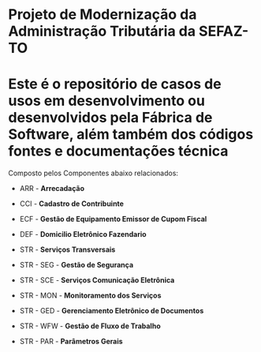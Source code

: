 ﻿# Projeto de Modernização da Administração Tributária da SEFAZ-TO

# Este é o repositório de casos de usos em desenvolvimento ou desenvolvidos pela Fábrica de Software, além também dos códigos fontes e documentações técnica

Composto pelos Componentes abaixo relacionados:

- ARR - **Arrecadação**
- CCI - **Cadastro de Contribuinte**
- ECF - **Gestão de Equipamento Emissor de Cupom Fiscal**
- DEF - **Domicilio Eletrônico Fazendario**

- STR - **Serviços Transversais**
- STR - SEG - **Gestão de Segurança**
- STR - SCE - **Serviços Comunicação Eletrônica**
- STR - MON - **Monitoramento dos Serviços**
- STR - GED - **Gerenciamento Eletrônico de Documentos**
- STR - WFW - **Gestão de Fluxo de Trabalho**
- STR - PAR - **Parâmetros Gerais**
